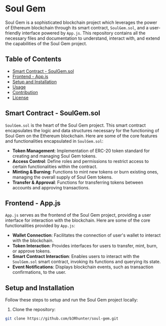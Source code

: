# Soul Gem

Soul Gem is a sophisticated blockchain project which leverages the power of Ethereum blockchain through its smart contract, `SoulGem.sol`, and a user-friendly interface powered by `App.js`. This repository contains all the necessary files and documentation to understand, interact with, and extend the capabilities of the Soul Gem project.

## Table of Contents

- [Smart Contract - SoulGem.sol](#smart-contract---soulgemsol)
- [Frontend - App.js](#frontend---appjs)
- [Setup and Installation](#setup-and-installation)
- [Usage](#usage)
- [Contribution](#contribution)
- [License](#license)

## Smart Contract - SoulGem.sol

`SoulGem.sol` is the heart of the Soul Gem project. This smart contract encapsulates the logic and data structures necessary for the functioning of Soul Gem on the Ethereum blockchain. Here are some of the core features and functionalities encapsulated in `SoulGem.sol`:

- **Token Management**: Implementation of ERC-20 token standard for creating and managing Soul Gem tokens.
- **Access Control**: Define roles and permissions to restrict access to certain functionalities within the contract.
- **Minting & Burning**: Functions to mint new tokens or burn existing ones, managing the overall supply of Soul Gem tokens.
- **Transfer & Approval**: Functions for transferring tokens between accounts and approving transactions.

## Frontend - App.js

`App.js` serves as the frontend of the Soul Gem project, providing a user interface for interaction with the blockchain. Here are some of the core functionalities provided by `App.js`:

- **Wallet Connection**: Facilitates the connection of user's wallet to interact with the blockchain.
- **Token Interaction**: Provides interfaces for users to transfer, mint, burn, or approve tokens.
- **Smart Contract Interaction**: Enables users to interact with the `SoulGem.sol` smart contract, invoking its functions and querying its state.
- **Event Notifications**: Displays blockchain events, such as transaction confirmations, to the user.

## Setup and Installation

Follow these steps to setup and run the Soul Gem project locally:

1. Clone the repository: 
```bash
git clone https://github.com/b3Rhunter/soul-gem.git
